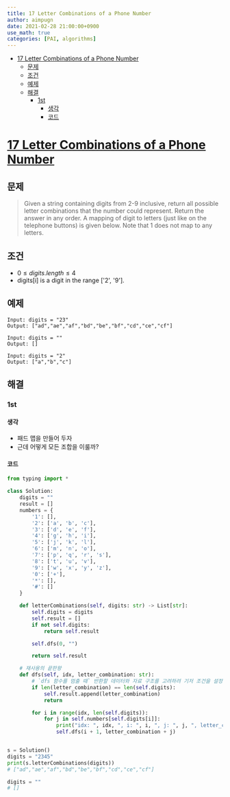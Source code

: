 ```yaml
---
title: 17 Letter Combinations of a Phone Number
author: aimpugn
date: 2021-02-28 21:00:00+0900
use_math: true
categories: [PAI, algorithms]
---
```


- [17 Letter Combinations of a Phone Number](#17-letter-combinations-of-a-phone-number)
  - [문제](#문제)
  - [조건](#조건)
  - [예제](#예제)
  - [해결](#해결)
    - [1st](#1st)
      - [생각](#생각)
      - [코드](#코드)

# [17 Letter Combinations of a Phone Number](https://leetcode.com/problems/letter-combinations-of-a-phone-number)

## 문제

> Given a string containing digits from 2-9 inclusive, return all possible letter combinations that the number could represent. Return the answer in any order.
> A mapping of digit to letters (just like on the telephone buttons) is given below. Note that 1 does not map to any letters.

## 조건

- $0 \le digits.length \le 4$
- digits[i] is a digit in the range ['2', '9'].

## 예제

```
Input: digits = "23"
Output: ["ad","ae","af","bd","be","bf","cd","ce","cf"]

Input: digits = ""
Output: []

Input: digits = "2"
Output: ["a","b","c"]
```

## 해결

### 1st

#### 생각

- 패드 맵을 만들어 두자
- 근데 어떻게 모든 조합을 이룰까?

#### 코드

```python
from typing import *

class Solution:
    digits = ""
    result = []
    numbers = {
        '1': [],
        '2': ['a', 'b', 'c'],
        '3': ['d', 'e', 'f'],
        '4': ['g', 'h', 'i'],
        '5': ['j', 'k', 'l'],
        '6': ['m', 'n', 'o'],
        '7': ['p', 'q', 'r', 's'],
        '8': ['t', 'u', 'v'],
        '9': ['w', 'x', 'y', 'z'],
        '0': ['+'],
        '*': [],
        '#': []
    }

    def letterCombinations(self, digits: str) -> List[str]:
        self.digits = digits
        self.result = []
        if not self.digits:
            return self.result    

        self.dfs(0, "")

        return self.result

    # 재사용의 끝판왕
    def dfs(self, idx, letter_combination: str):
        # `dfs 함수를 멈출 때` 반환할 데이터와 자료 구조를 고려하려 기저 조건을 설정한다고 생각을 하자
        if len(letter_combination) == len(self.digits):
            self.result.append(letter_combination)
            return

        for i in range(idx, len(self.digits)):
            for j in self.numbers[self.digits[i]]:
                print("idx: ", idx, ", i: ", i, ", j: ", j, ", letter_combination + j: ", letter_combination + j)
                self.dfs(i + 1, letter_combination + j)


s = Solution()
digits = "2345"
print(s.letterCombinations(digits))
# ["ad","ae","af","bd","be","bf","cd","ce","cf"]

digits = ""
# []
```

